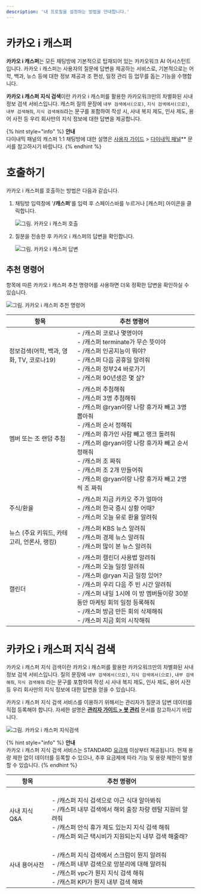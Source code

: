```yaml
---
description: '내 프로필을 설정하는 방법을 안내합니다.'
---
```


# 카카오 i 캐스퍼
**카카오 i 캐스퍼**는 모든 채팅방에 기본적으로 탑재되어 있는 카카오워크 AI 어시스턴트입니다. 카카오 i 캐스퍼는 사용자의 질문에 답변을 제공하는 서비스로, 기본적으로는 어학, 백과, 뉴스 등에 대한 정보 제공과 조 편성, 일정 관리 등 업무를 돕는 기능을 수행합니다. 

**카카오 i 캐스퍼 지식 검색**이란 카카오 i 캐스퍼를 활용한 카카오워크만의 차별화된 사내 정보 검색 서비스입니다. 캐스퍼 질의 문장에 `내부 검색에서(으로)`, `지식 검색에서(으로)`, `내부 검색해줘`, `지식 검색해줘`라는 문구를 포함하여 작성 시, 사내 복지 제도, 인사 제도, 용어 사전 등 우리 회사만의 지식 정보에 대한 답변을 제공합니다.


{% hint style="info" %}
**안내**<br>
다이내믹 패널의 캐스퍼 1:1 채팅방에 대한 설명은 [사용자 가이드](https://www.notion.so/9-fa769d0d66bd450baabd7df78202eab2) > [다이내믹 패널](https://www.notion.so/2-d7db64d00d4f4d5d8f91a991db0388bb)** 문서를 참고하시기 바랍니다.
{% endhint %}

# 호출하기
카카오 i 캐스퍼를 호출하는 방법은 다음과 같습니다. 

1. 채팅방 입력창에 '**/캐스퍼**'를 입력 후 스페이스바를 누르거나 [캐스퍼] 아이콘을 클릭합니다.
    
    ![그림. 카카오 i 캐스퍼 호출](https://t1.kakaocdn.net/service_kep_docpublish/Figma/kakao%20work%20%EC%82%AC%EC%9A%A9%EC%9E%90/%EC%BA%90%EC%8A%A4%ED%8D%BC%20%ED%98%B8%EC%B6%9C%20(1).png)

    
2. 질문을 전송한 후 카카오 i 캐스퍼의 답변을 확인합니다.
    
    ![그림. 카카오 i 캐스퍼 답변](https://t1.kakaocdn.net/service_kep_docpublish/Figma/kakao%20work%20%EC%82%AC%EC%9A%A9%EC%9E%90/%EC%B9%B4%EC%B9%B4%EC%98%A4%20i%20%EC%BA%90%EC%8A%A4%ED%8D%BC%20%EB%8B%B5%EB%B3%80.png)
    

## 추천 명령어
항목에 따른 카카오 i 캐스퍼 추천 명령어를 사용하면 더욱 정확한 답변을 확인하실 수 있습니다.  

![그림. 카카오 i 캐스퍼 추천 명령어](https://t1.kakaocdn.net/service_kep_docpublish/Figma/kakao%20work%20%EC%82%AC%EC%9A%A9%EC%9E%90/%EC%B9%B4%EC%B9%B4%EC%98%A4%20i%20%EC%BA%90%EC%8A%A4%ED%8D%BC%20%EC%B6%94%EC%B2%9C%20%EB%AA%85%EB%A0%B9%EC%96%B4.png)


| 항목 | 추천 명령어 |
| --- | --- |
| 정보검색(어학, 백과, 영화, TV, 코로나19) |- /캐스퍼 코로나 몇명이야<br>- /캐스퍼 terminate가 무슨 뜻이야<br>- /캐스퍼 인공지능이 뭐야?<br>- /캐스퍼 다음 공휴일 알려줘<br>- /캐스퍼 정부24 바로가기<br>- /캐스퍼 90년생은 몇 살? |
| 멤버 또는 조 랜덤 추첨 | - /캐스퍼 추첨해줘 <br>- /캐스퍼 3명 추첨해줘 <br>- /캐스퍼 @ryan이랑 나랑 휴가자 빼고 3명 뽑아줘<br>- /캐스퍼 순서 정해줘<br>- /캐스퍼 휴가인 사람 빼고 랭크 돌려줘 <br>- /캐스퍼 @ryan이랑 나랑 휴가자 빼고 순서 정해줘<br>- /캐스퍼 조 짜줘 <br>- /캐스퍼 조 2개 만들어줘<br>- /캐스퍼 @ryan이랑 나랑 휴가자 빼고 2명씩 조 짜줘 |
| 주식/환율 | - /캐스퍼 지금 카카오 주가 얼마야<br>- /캐스퍼 한국 증시 상황 어때?<br>- /캐스퍼 오늘 유로 환율 알려줘 |
| 뉴스 (주요 키워드, 카테고리, 언론사, 랭킹) | - /캐스퍼 KBS 뉴스 알려줘<br>- /캐스퍼 경제 뉴스 알려줘<br>- /캐스퍼 많이 본 뉴스 알려줘 |
| 캘린더  | - /캐스퍼 캘린더 사용법 알려줘<br>- /캐스퍼 오늘 일정 알려줘<br>- /캐스퍼 @ryan 지금 일정 있어?<br>- /캐스퍼 우리 다음 주 빈 시간 알려줘<br>- /캐스퍼 내일 1시에 이 방 멤버들이랑 30분동안 마케팅 회의 일정 등록해줘<br>- /캐스퍼 방금 만든 회의 삭제해줘<br>- /캐스퍼 지금 회의 시작해줘 |

# 카카오 i 캐스퍼 지식 검색

카카오 i 캐스퍼 지식 검색이란 카카오 i 캐스퍼를 활용한 카카오워크만의 차별화된 사내 정보 검색 서비스입니다. 질의 문장에 `내부 검색에서(으로)`, `지식 검색에서(으로)`, `내부 검색해줘`, `지식 검색해줘` 라는 문구를 포함하여 작성 시 사내 복지 제도, 인사 제도, 용어 사전 등 우리 회사만의 지식 정보에 대한 답변을 얻을 수 있습니다.

카카오 i 캐스퍼 지식 검색 서비스를 이용하기 위해서는 관리자가 질문과 답변 데이터를 직접 등록해야 합니다. 자세한 설명은 **[관리자 가이드 > 봇 관리](https://kakaowork.oopy.io/admin/bot#b6cca328-a27c-4e16-8fe4-482d291a10b7)** 문서를 참고하시기 바랍니다.  

![그림. 카카오 i 캐스퍼 지식검색](https://t1.kakaocdn.net/service_kep_docpublish/Figma/kakao%20work%20%EC%82%AC%EC%9A%A9%EC%9E%90/%EC%B9%B4%EC%B9%B4%EC%98%A4%20i%20%EC%BA%90%EC%8A%A4%ED%8D%BC%20%EC%A7%80%EC%8B%9D%EA%B2%80%EC%83%89.png)


{% hint style="info" %}
**안내**<br> 
카카오 i 캐스퍼 지식 검색 서비스는 STANDARD [요금제](https://www.kakaowork.com/pricing) 이상부터 제공됩니다. 현재 용량 제한 없이 데이터를 등록할 수 있으나, 추후 요금제에 따라 기능 및 용량 제한이 발생할 수 있습니다.
{% endhint %}


| 항목 | 추천 명령어 |
| --- | --- |
| 사내 지식 Q&A |<br>- /캐스퍼 지식 검색으로 야근 식대 알아봐줘 <br>- /캐스퍼 내부 검색에서 해외 출장 차량 렌탈 지원비 알려줘<br>- /캐스퍼 안식 휴가 제도 있는지 지식 검색 해줘<br>- /캐스퍼 외근 택시비가 지원되는지 내부 검색 해줄래? |
| 사내 용어사전 |<br>- /캐스퍼 지식 검색에서 스크럼이 뭔지 알려줘<br>- /캐스퍼 내부 검색으로 망분리에 대해 알려줘<br>- /캐스퍼 vpc가 뭔지 지식 검색 해줘<br>- /캐스퍼 KPI가 뭔지 내부 검색 해봐 |